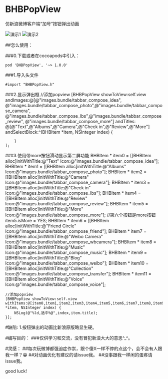 # BHBPopView
仿新浪微博客户端“加号”按钮弹出动画

![演示1](http://7xkdhe.com1.z0.glb.clouddn.com/sinaAnimation1.gif)
![演示2](http://7xkdhe.com1.z0.glb.clouddn.com/sinaAnimation2.gif)


##怎么使用：

###0.下载或者在cocoapods中引入：

    pod 'BHBPopView', '~> 1.0.0'

###1.导入头文件

    #import "BHBPopView.h"

###2.显示弹出框
    //添加popview
    [BHBPopView showToView:self.view 
        andImages:@[@"images.bundle/tabbar_compose_idea",
          @"images.bundle/tabbar_compose_photo",@"images.bundle/tabbar_compose_camera",
          @"images.bundle/tabbar_compose_lbs",@"images.bundle/tabbar_compose_review",
          @"images.bundle/tabbar_compose_more"] 
        andTitles:
          @[@"Text",@"Albums",@"Camera",@"Check in",@"Review",@"More"] 
        andSelectBlock:^(BHBItem *item, NSInteger index) {
        
        }
    ];

###3.使用带more按钮滑动显示第二屏功能
    BHBItem * item0 = [[BHBItem alloc]initWithTitle:@"Text" Icon:@"images.bundle/tabbar_compose_idea"];
    BHBItem * item1 = [[BHBItem alloc]initWithTitle:@"Albums" Icon:@"images.bundle/tabbar_compose_photo"];
    BHBItem * item2 = [[BHBItem alloc]initWithTitle:@"Camera" Icon:@"images.bundle/tabbar_compose_camera"];
    BHBItem * item3 = [[BHBItem alloc]initWithTitle:@"Check in" Icon:@"images.bundle/tabbar_compose_lbs"];
    BHBItem * item4 = [[BHBItem alloc]initWithTitle:@"Review" Icon:@"images.bundle/tabbar_compose_review"];
    BHBItem * item5 = [[BHBItem alloc]initWithTitle:@"More" Icon:@"images.bundle/tabbar_compose_more"];
    //第六个按钮是more按钮
    item5.isMore = YES;
    BHBItem * item6 = [[BHBItem alloc]initWithTitle:@"Friend Circle" Icon:@"images.bundle/tabbar_compose_friend"];
    BHBItem * item7 = [[BHBItem alloc]initWithTitle:@"Weibo Camera" Icon:@"images.bundle/tabbar_compose_wbcamera"];
    BHBItem * item8 = [[BHBItem alloc]initWithTitle:@"Music" Icon:@"images.bundle/tabbar_compose_music"];
    BHBItem * item9 = [[BHBItem alloc]initWithTitle:@"Blog" Icon:@"images.bundle/tabbar_compose_weibo"];
    BHBItem * item10 = [[BHBItem alloc]initWithTitle:@"Collection" Icon:@"images.bundle/tabbar_compose_transfer"];
    BHBItem * item11 = [[BHBItem alloc]initWithTitle:@"Voice" Icon:@"images.bundle/tabbar_compose_voice"];
    
    //添加popview
    [BHBPopView showToView:self.view withItems:@[item0,item1,item2,item3,item4,item5,item6,item7,item8,item9,item10,item11]andSelectBlock:^(BHBItem *item, NSInteger index) {
        NSLog(@"%ld,选中%@",index,item.title);
    }];
    
    
#缺陷:
1.按钮弹出的动画比新浪原版略显生硬。

#编写目的：
###仅供学习和交流，没有冒犯新浪大大的意思^_^。

#灵感：
##每次玩微博都强迫症作祟，跟个傻X一样不停的点这个，会不会有人跟我一样？😁
##对动画优化有建议的请issue我。
##没事跟我一样闲的蛋疼请issue我。

good luck!

